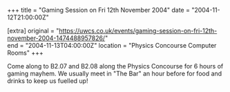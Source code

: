 +++
title = "Gaming Session on Fri 12th November 2004"
date = "2004-11-12T21:00:00Z"

[extra]
original = "https://uwcs.co.uk/events/gaming-session-on-fri-12th-november-2004-1474488957826/"    
end = "2004-11-13T04:00:00Z"
location = "Physics Concourse Computer Rooms"
+++

Come along to B2.07 and B2.08 along the Physics Concourse for 6 hours of gaming mayhem. We usually meet in "The Bar" an hour before for food and drinks to keep us fuelled up\!

